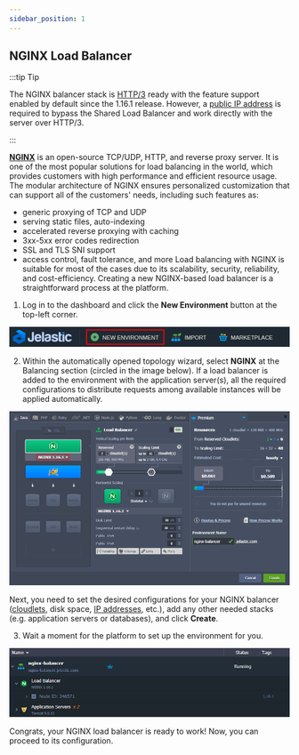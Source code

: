 ```yaml
---
sidebar_position: 1
---
```


## NGINX Load Balancer

:::tip Tip

The NGINX balancer stack is [HTTP/3](1) ready with the feature support enabled by default since the 1.16.1 release. However, a [public IP address](1) is required to bypass the Shared Load Balancer and work directly with the server over HTTP/3.

:::

**[NGINX](1)** is an open-source TCP/UDP, HTTP, and reverse proxy server. It is one of the most popular solutions for load balancing in the world, which provides customers with high performance and efficient resource usage. The modular architecture of NGINX ensures personalized customization that can support all of the customers' needs, including such features as:

- generic proxying of TCP and UDP
- serving static files, auto-indexing
- accelerated reverse proxying with caching
- 3xx-5xx error codes redirection
- SSL and TLS SNI support
- access control, fault tolerance, and more
Load balancing with NGINX is suitable for most of the cases due to its scalability, security, reliability, and cost-efficiency. Creating a new NGINX-based load balancer is a straightforward process at the platform.

1. Log in to the dashboard and click the **New Environment** button at the top-left corner.

<div style={{
    display:'flex',
    justifyContent: 'center',
    margin: '0 0 1rem 0'
}}>

![Locale Dropdown](./img/NGINXBalancer/01-create-new-environment.png)

</div>

2. Within the automatically opened topology wizard, select **NGINX** at the Balancing section (circled in the image below). If a load balancer is added to the environment with the application server(s), all the required configurations to distribute requests among available instances will be applied automatically.

<div style={{
    display:'flex',
    justifyContent: 'center',
    margin: '0 0 1rem 0'
}}>

![Locale Dropdown](./img/NGINXBalancer/02-add-nginx-load-balancer.png)

</div>

Next, you need to set the desired configurations for your NGINX balancer ([cloudlets](1), disk space, [IP addresses](1), etc.), add any other needed stacks (e.g. application servers or databases), and click **Create**.

3. Wait a moment for the platform to set up the environment for you.

<div style={{
    display:'flex',
    justifyContent: 'center',
    margin: '0 0 1rem 0'
}}>

![Locale Dropdown](./img/NGINXBalancer/03-environment-with-nginx-balancer.png)

</div>

Congrats, your NGINX load balancer is ready to work! Now, you can proceed to its configuration.